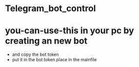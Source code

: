 # Telegram_bot_control
# you-can-use-this in your pc by creating an new bot 
- and copy the bot token 
- put it in the bot token place in the mainfile